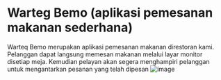 # Warteg Bemo (aplikasi pemesanan makanan sederhana)

Warteq Bemo merupakan aplikasi pemesanan makanan direstoran kami. Pelanggan dapat langsung memesan makanan melalui layar monitor disetiap meja. Kemudian pelayan akan segera menghampiri pelanggan untuk mengantarkan pesanan yang telah dipesan
![image](https://user-images.githubusercontent.com/22208689/120885576-f6123a00-c613-11eb-8d02-e0239fc15ae8.png)
